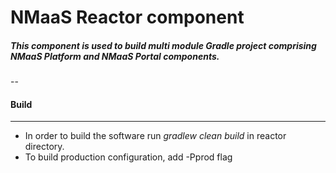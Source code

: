 # NMaaS Reactor component

##### This component is used to build multi module Gradle project comprising NMaaS Platform and NMaaS Portal components.
--
#### Build
---
  + In order to build the software run *gradlew clean build* in reactor directory.
  + To build production configuration, add -Pprod flag